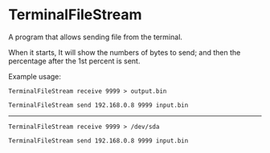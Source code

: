 # TerminalFileStream
A program that allows sending file from the terminal.

When it starts, It will show the numbers of bytes to send; and then the percentage after the 1st percent is sent.

Example usage:

<code>TerminalFileStream receive 9999 > output.bin</code>

<code>TerminalFileStream send 192.168.0.8 9999 input.bin</code>

----------------------------------

<code>TerminalFileStream receive 9999 > /dev/sda</code>

<code>TerminalFileStream send 192.168.0.8 9999 input.bin</code>

